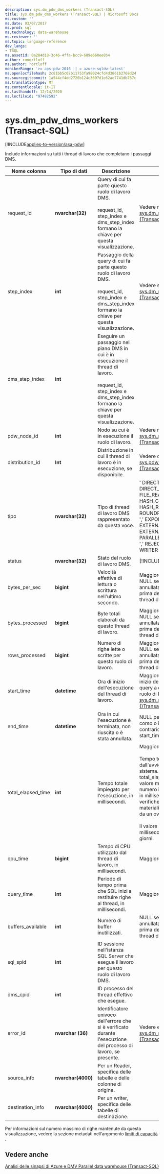 ```yaml
---
description: sys.dm_pdw_dms_workers (Transact-SQL)
title: sys.dm_pdw_dms_workers (Transact-SQL) | Microsoft Docs
ms.custom: ''
ms.date: 03/07/2017
ms.prod: sql
ms.technology: data-warehouse
ms.reviewer: ''
ms.topic: language-reference
dev_langs:
- TSQL
ms.assetid: 0a284d18-3c46-4ffa-bcc9-689e660ee8b4
author: ronortloff
ms.author: rortloff
monikerRange: '>= aps-pdw-2016 || = azure-sqldw-latest'
ms.openlocfilehash: 2c81bb5c02b11753fa98024cfd4d3861b2768d24
ms.sourcegitcommit: 1a544cf4dd2720b124c3697d1e62ae7741db757c
ms.translationtype: MT
ms.contentlocale: it-IT
ms.lasthandoff: 12/14/2020
ms.locfileid: "97482592"
---
```

# <a name="sysdm_pdw_dms_workers-transact-sql"></a>sys.dm_pdw_dms_workers (Transact-SQL)
[!INCLUDE[applies-to-version/asa-pdw](../../includes/applies-to-version/asa-pdw.md)]

  Include informazioni su tutti i thread di lavoro che completano i passaggi DMS.  
  
|Nome colonna|Tipo di dati|Descrizione|Range|  
|-----------------|---------------|-----------------|-----------|  
|request_id|**nvarchar(32)**|Query di cui fa parte questo ruolo di lavoro DMS.<br /><br /> request_id, step_index e dms_step_index formano la chiave per questa visualizzazione.|Vedere request_id in [sys.dm_pdw_exec_requests &#40;Transact-SQL&#41;](../../relational-databases/system-dynamic-management-views/sys-dm-pdw-exec-requests-transact-sql.md).|  
|step_index|**int**|Passaggio della query di cui fa parte questo ruolo di lavoro DMS.<br /><br /> request_id, step_index e dms_step_index formano la chiave per questa visualizzazione.|Vedere step_index in [sys.dm_pdw_request_steps &#40;Transact-SQL&#41;](../../relational-databases/system-dynamic-management-views/sys-dm-pdw-request-steps-transact-sql.md).|  
|dms_step_index|**int**|Eseguire un passaggio nel piano DMS in cui è in esecuzione il thread di lavoro.<br /><br /> request_id, step_index e dms_step_index formano la chiave per questa visualizzazione.||  
|pdw_node_id|**int**|Nodo su cui è in esecuzione il ruolo di lavoro.|Vedere node_id in [sys.dm_pdw_nodes &#40;Transact-SQL&#41;](../../relational-databases/system-dynamic-management-views/sys-dm-pdw-nodes-transact-sql.md).|  
|distribution_id|**Int**|Distribuzione in cui il thread di lavoro è in esecuzione, se disponibile.|Vedere distribution_id in [sys.pdw_distributions &#40;Transact-SQL&#41;](../../relational-databases/system-catalog-views/sys-pdw-distributions-transact-sql.md).|  
|tipo|**nvarchar(32)**|Tipo di thread di lavoro DMS rappresentato da questa voce.|' DIRECT_CONVERTER ',' DIRECT_READER ',' FILE_READER ',' HASH_CONVERTER ',' HASH_READER ',' ROUNDROBIN_CONVERTER ',' EXPORT_READER ',' EXTERNAL_READER ',' EXTERNAL_WRITER ',' PARALLEL_COPY_READER ',' REJECT_WRITER ',' WRITER '|  
|status|**nvarchar(32)**|Stato del ruolo di lavoro DMS.|[!INCLUDE[ssInfoNA](../../includes/ssinfona-md.md)]|  
|bytes_per_sec|**bigint**|Velocità effettiva di lettura o scrittura nell'ultimo secondo.|Maggiore o uguale a 0. NULL se la query è stata annullata o non riuscita prima dell'esecuzione del thread di lavoro.|  
|bytes_processed|**bigint**|Byte totali elaborati da questo thread di lavoro.|Maggiore o uguale a 0. NULL se la query è stata annullata o non riuscita prima dell'esecuzione del thread di lavoro.|  
|rows_processed|**bigint**|Numero di righe lette o scritte per questo ruolo di lavoro.|Maggiore o uguale a 0. NULL se la query è stata annullata o non riuscita prima dell'esecuzione del thread di lavoro.|  
|start_time|**datetime**|Ora di inizio dell'esecuzione del thread di lavoro.|Maggiore o uguale all'ora di inizio del passaggio della query a cui appartiene il ruolo di lavoro. Vedere [sys.dm_pdw_request_steps &#40;&#41;Transact-SQL ](../../relational-databases/system-dynamic-management-views/sys-dm-pdw-request-steps-transact-sql.md).|  
|end_time|**datetime**|Ora in cui l'esecuzione è terminata, non riuscita o è stata annullata.|NULL per i ruoli di lavoro in corso o in coda. In caso contrario, maggiore di start_time.|  
|total_elapsed_time|**int**|Tempo totale impiegato per l'esecuzione, in millisecondi.|Maggiore o uguale a 0.<br /><br /> Tempo totale trascorso dall'avvio o dal riavvio del sistema. Se total_elapsed_time supera il valore massimo per un numero intero (24,8 giorni in millisecondi), si verificherà un errore di materializzazione causato da un overflow.<br /><br /> Il valore massimo in millisecondi equivale a 24,8 giorni.|  
|cpu_time|**bigint**|Tempo di CPU utilizzato dal thread di lavoro, in millisecondi.|Maggiore o uguale a 0.|  
|query_time|**int**|Periodo di tempo prima che SQL inizi a restituire righe al thread, in millisecondi.|Maggiore o uguale a 0.|  
|buffers_available|**int**|Numero di buffer inutilizzati.| NULL se la query è stata annullata o non riuscita prima dell'esecuzione del thread di lavoro.|  
|sql_spid|**int**|ID sessione nell'istanza SQL Server che esegue il lavoro per questo ruolo di lavoro DMS.||  
|dms_cpid|**int**|ID processo del thread effettivo che esegue.||  
|error_id|**nvarchar (36)**|Identificatore univoco dell'errore che si è verificato durante l'esecuzione del processo di lavoro, se presente.|Vedere error_id in [sys.dm_pdw_request_steps &#40;Transact-SQL&#41;](../../relational-databases/system-dynamic-management-views/sys-dm-pdw-request-steps-transact-sql.md).|  
|source_info|**nvarchar(4000)**|Per un Reader, specifica delle tabelle e delle colonne di origine.||  
|destination_info|**nvarchar(4000)**|Per un writer, specifica delle tabelle di destinazione.||  
  
 Per informazioni sul numero massimo di righe mantenute da questa visualizzazione, vedere la sezione metadati nell'argomento [limiti di capacità](/azure/sql-data-warehouse/sql-data-warehouse-service-capacity-limits#metadata) .  
  
## <a name="see-also"></a>Vedere anche  
 [Analisi delle sinapsi di Azure e DMV Parallel data warehouse &#40;Transact-SQL&#41;](../../relational-databases/system-dynamic-management-views/sql-and-parallel-data-warehouse-dynamic-management-views.md)  
  
  
